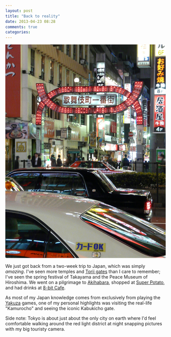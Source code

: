 ```yaml
---
layout: post
title: "Back to reality"
date: 2013-04-23 08:28
comments: true
categories: 
---
```


![The Kabukicho gate](/media/images/kabukicho_gate.jpg)

We just got back from a two-week trip to Japan, which was simply
_amazing_. I've seen more temples and [Torii gates][torii] than I care
to remember; I've seen the spring festival of Takayama and the Peace
Museum of Hiroshima. We went on a pilgrimage to [Akihabara], shopped
at [Super Potato][potato], and had drinks at [8-bit Cafe][8bit].

As most of my Japan knowledge comes from exclusively from playing the
[Yakuza] games, one of my personal highlights was visiting the
real-life "Kamurocho" and seeing the iconic Kabukicho gate.

Side note: Tokyo is about just about the only city on earth where I'd
feel comfortable walking around the red light district at night
snapping pictures with my big touristy camera.

[torii]:http://en.wikipedia.org/wiki/Torii
[akihabara]:https://www.google.com/search?site=&tbm=isch&source=hp&biw=1242&bih=802&q=akihabara&oq=akihabara&gs_l=img.3.0.0l10.962.2026.0.3818.9.5.0.4.4.0.50.228.5.5.0...0.0...1ac.1.9.img.I11Iugoe744
[potato]:https://www.google.com/search?site=&tbm=isch&source=hp&biw=1242&bih=802&q=super+potato+akihabara&oq=super+potato+akihabara&gs_l=img.3..0l2j0i24l4.2268.11140.0.11293.22.11.0.11.11.0.73.467.11.11.0...0.0...1ac.1.9.img.x6JaUxNRlMo
[8bit]:http://8bitcafe.net
[yakuza]:http://en.wikipedia.org/wiki/Yakuza_(series)
